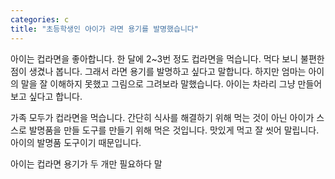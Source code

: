 ```yaml
---
categories: c
title: "초등학생인 아이가 라면 용기를 발명했습니다"
---
```

아이는 컵라면을 좋아합니다. 한 달에 2~3번 정도 컵라면을 먹습니다. 먹다 보니 불편한 점이 생겼나 봅니다. 그래서 라면 용기를 발명하고 싶다고 말합니다. 하지만 엄마는 아이의 말을 잘 이해하지 못했고 그림으로 그려보라 말했습니다. 아이는 차라리 그냥 만들어 보고 싶다고 합니다.

가족 모두가 컵라면을 먹습니다. 간단히 식사를 해결하기 위해 먹는 것이 아닌 아이가 스스로 발명품을 만들 도구를 만들기 위해 먹은 것입니다. 맛있게 먹고 잘 씻어 말립니다. 아이의 발명품 도구이기 때문입니다.

아이는 컵라면 용기가 두 개만 필요하다 말